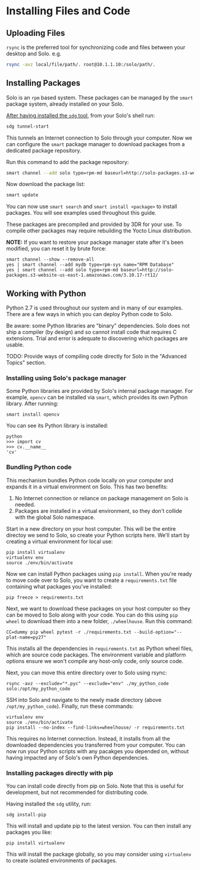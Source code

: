 # Installing Files and Code

## Uploading Files

`rsync` is the preferred tool for synchronizing code and files between your desktop and Solo. e.g.

```sh
rsync -avz local/file/path/. root@10.1.1.10:/solo/path/. 
```

## Installing Packages

Solo is an `rpm` based system. These packages can be managed by the `smart` package system, already installed on your Solo.

[After having installed the `sdg` tool](utils.html), from your Solo's shell run:

```sh
sdg tunnel-start
```

This tunnels an Internet connection to Solo through your computer. Now we can configure the `smart` package manager to download packages from a dedicated package repository.

Run this command to add the package repository:

```sh
smart channel --add solo type=rpm-md baseurl=http://solo-packages.s3-website-us-east-1.amazonaws.com/3.10.17-rt12/
```

Now download the package list:

```sh
smart update
```

You can now use `smart search` and `smart install <package>` to install packages. You will see examples used throughout this guide.

These packages are precompiled and provided by 3DR for your use. To compile other packages may require rebuilding the Yocto Linux distribution.

**NOTE:** If you want to restore your package manager state after it's been modified, you can reset it by brute force:

```
smart channel --show --remove-all
yes | smart channel --add mydb type=rpm-sys name="RPM Database" 
yes | smart channel --add solo type=rpm-md baseurl=http://solo-packages.s3-website-us-east-1.amazonaws.com/3.10.17-rt12/
```

## Working with Python

Python 2.7 is used throughout our system and in many of our examples. There are a few ways in which you can deploy Python code to Solo.

Be aware: some Python libraries are "binary" dependencies. Solo does not ship a compiler (by design) and so cannot install code that requires C extensions. Trial and error is adequate to discovering which packages are usable.

TODO: Provide ways of compiling code directly for Solo in the "Advanced Topics" section.

### Installing using Solo's package manager

Some Python libraries are provided by Solo's internal package manager. For example, `opencv` can be installed via `smart`, which provides its own Python library. After running:

```
smart install opencv
```

You can see its Python library is installed:

```
python
>>> import cv
>>> cv.__name__
'cv'
```

### Bundling Python code

This mechanism bundles Python code locally on your computer and expands it in a virtual environment on Solo. This has two benefits:

1. No Internet connection or reliance on package management on Solo is needed.
2. Packages are installed in a virtual environment, so they don't collide with the global Solo namespace.

Start in a new directory on your host computer. This will be the entire directoy we send to Solo, so create your Python scripts here. We'll start by creating a virtual environment for local use:

```
pip install virtualenv
virtualenv env
source ./env/bin/activate
```

Now we can install Python packages using `pip install`. When you're ready to move code over to Solo, you want to create a `requirements.txt` file containing what packages you've installed:

```
pip freeze > requirements.txt
```

Next, we want to download these packages on your host computer so they can be moved to Solo along with your code. You can do this using `pip wheel` to download them into a new folder, `./wheelhouse`. Run this command:

```
CC=dummy pip wheel pytest -r ./requirements.txt --build-option="--plat-name=py27"
```

This installs all the dependencies in `requirements.txt` as Python wheel files, which are source code packages. The environment variable and platform options ensure we won't compile any host-only code, only source code.

Next, you can move this entire directory over to Solo using rsync:

```
rsync -avz --exclude="*.pyc" --exclude="env" ./my_python_code solo:/opt/my_python_code
```

SSH into Solo and navigate to the newly made directory (above `/opt/my_python_code`). Finally, run these commands:

```
virtualenv env
source ./env/bin/activate
pip install --no-index --find-links=wheelhouse/ -r requirements.txt
```

This requires no Internet connection. Instead, it installs from all the downloaded dependencies you transferred from your computer. You can now run your Python scripts with any pacakges you depended on, without having impacted any of Solo's own Python dependencies.


### Installing packages directly with pip

You can install code directly from pip on Solo. Note that this is useful for development, but not recommended for distributing code.

Having installed the `sdg` utility, run:

```
sdg install-pip
```

This will install and update pip to the latest version. You can then install any packages you like:

```
pip install virtualenv
```

This will install the package globally, so you may consider using `virtualenv` to create isolated environments of packages.

